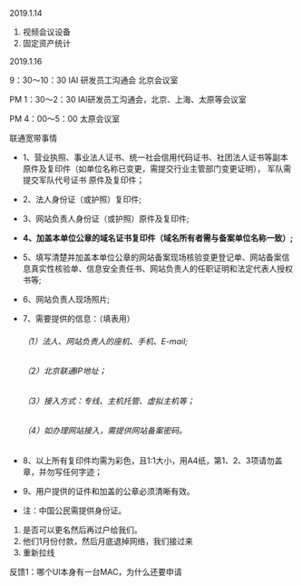2019.1.14

1. 视频会议设备
2. 固定资产统计



2019.1.16

9：30～10：30   IAI 研发员工沟通会   北京会议室

PM 1：30～2：30     IAI研发员工沟通会，北京、上海、太原等会议室

PM 4：00～5：00     太原会议室

联通宽带事情

- 1、营业执照、事业法人证书、统一社会信用代码证书、社团法人证书等副本原件及复印件（如单位名称已变更，需提交行业主管部门变更证明）， 军队需提交军队代号证书 原件及复印件；

- 2、法人身份证（或护照）复印件;

- 3、网站负责人身份证（或护照）原件及复印件;

- **4、加盖本单位公章的域名证书复印件（域名所有者需与备案单位名称一致）;**

- 5、填写清楚并加盖本单位公章的网站备案现场核验变更登记单、网站备案信息真实性核验单、信息安全责任书、网站负责人的任职证明和法定代表人授权书等;

- 6、网站负责人现场照片;

- 7、需要提供的信息：（填表用）

  ###### （1）法人、网站负责人的座机、手机、E-mail;

  ###### （2）北京联通IP地址；

  ###### （3）接入方式：专线、主机托管、虚拟主机等；

  ###### （4）如办理网站接入，需提供网站备案密码。

- 8、以上所有复印件均需为彩色，且1:1大小，用A4纸，第1、2、3项请勿盖章，并勿写任何字迹；

- 9、用户提供的证件和加盖的公章必须清晰有效。

- 注：中国公民需提供身份证。









1. 是否可以更名然后再过户给我们。
2. 他们1月份付款，然后月底退掉网络，我们接过来
3. 重新拉线





反馈1：哪个UI本身有一台MAC，为什么还要申请